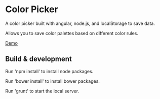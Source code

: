 # Color Picker

A color picker built with angular, node.js, and localStorage to save data.

Allows you to save color palettes based on different color rules.

[Demo](https://colorsamplr.herokuapp.com/)

## Build & development

Run 'npm install' to install node packages.

Run 'bower install' to install bower packages.

Run 'grunt' to start the local server.

